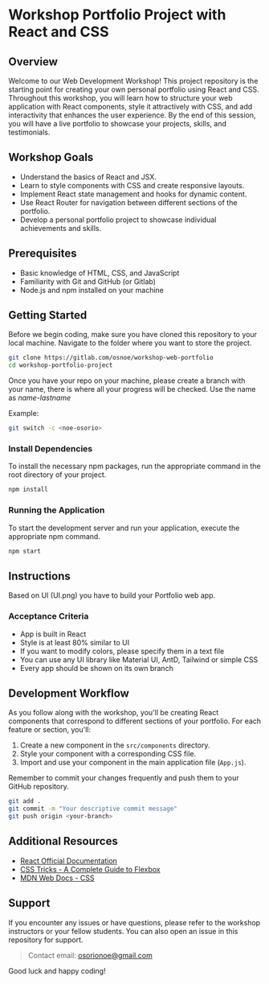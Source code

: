# Workshop Portfolio Project with React and CSS

## Overview

Welcome to our Web Development Workshop! This project repository is the starting point for creating your own personal portfolio using React and CSS. Throughout this workshop, you will learn how to structure your web application with React components, style it attractively with CSS, and add interactivity that enhances the user experience. By the end of this session, you will have a live portfolio to showcase your projects, skills, and testimonials.

## Workshop Goals

- Understand the basics of React and JSX.
- Learn to style components with CSS and create responsive layouts.
- Implement React state management and hooks for dynamic content.
- Use React Router for navigation between different sections of the portfolio.
- Develop a personal portfolio project to showcase individual achievements and skills.

## Prerequisites

- Basic knowledge of HTML, CSS, and JavaScript
- Familiarity with Git and GitHub (or Gitlab)
- Node.js and npm installed on your machine

## Getting Started

Before we begin coding, make sure you have cloned this repository to your local machine. Navigate to the folder where you want to store the project.
```bash
git clone https://gitlab.com/osnoe/workshop-web-portfolio
cd workshop-portfolio-project
```

Once you have your repo on your machine, please create a branch with your name, there is where all your progress will be checked.
Use the name as *name-lastname*

Example:
```bash
git switch -c <noe-osorio>
```
### Install Dependencies

To install the necessary npm packages, run the appropriate command in the root directory of your project.
```bash
npm install
```
### Running the Application

To start the development server and run your application, execute the appropriate npm command.
```bash
npm start
```

## Instructions
Based on UI (UI.png) you have to build your Portfolio web app.

### Acceptance Criteria

- App is built in React
- Style is at least 80% similar to UI
- If you want to modify colors, please specify them in a text file
- You can use any UI library like Material UI, AntD, Tailwind or simple CSS
- Every app should be shown on its own branch

## Development Workflow

As you follow along with the workshop, you'll be creating React components that correspond to different sections of your portfolio. For each feature or section, you'll:

1. Create a new component in the `src/components` directory.
2. Style your component with a corresponding CSS file.
3. Import and use your component in the main application file (`App.js`).

Remember to commit your changes frequently and push them to your GitHub repository.

```bash
git add .
git commit -m "Your descriptive commit message"
git push origin <your-branch>
```

## Additional Resources

- [React Official Documentation](https://react.dev/learn)
- [CSS Tricks - A Complete Guide to Flexbox](https://css-tricks.com/snippets/css/a-guide-to-flexbox/)
- [MDN Web Docs - CSS](https://developer.mozilla.org/en-US/docs/Web/CSS)

## Support

If you encounter any issues or have questions, please refer to the workshop instructors or your fellow students. You can also open an issue in this repository for support.

> Contact email: osorionoe@gmail.com

Good luck and happy coding!